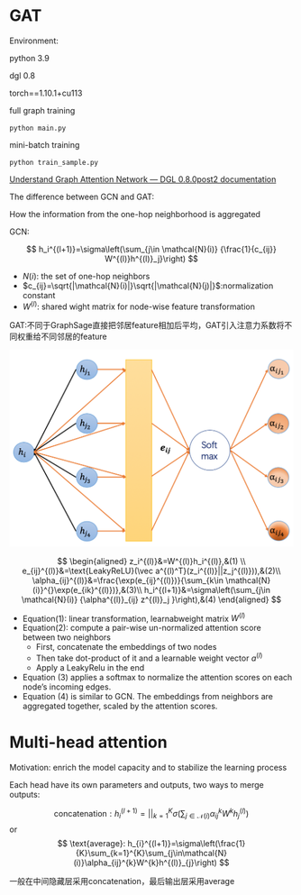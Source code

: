 # GAT

Environment:

python 3.9

dgl 0.8

torch==1.10.1+cu113


full graph training

```
python main.py
```

mini-batch training

```
python train_sample.py
```


[Understand Graph
Attention Network — DGL 0.8.0post2 documentation](https://docs.dgl.ai/tutorials/models/1_gnn/9_gat.html)

The
difference between GCN and GAT:

How the information from the one-hop neighborhood
is aggregated

GCN:

$$
h_i^{(l+1)}=\sigma\left(\sum_{j\in \mathcal{N}(i)} {\frac{1}{c_{ij}} W^{(l)}h^{(l)}_j}\right)
$$

* $N(i)$: the set of one-hop neighbors
* $c_{ij}=\sqrt{|\mathcal{N}(i)|}\sqrt{|\mathcal{N}(j)|}$:normalization constant![]()
* $W^{(l)}$: shared wight matrix for node-wise feature transformation

GAT:不同于GraphSage直接把邻居feature相加后平均，GAT引入注意力系数将不同权重给不同邻居的feature
<center>
<img src=image/README/gat.png style="zoom:50%">
</center>

$$
\begin{aligned}
z_i^{(l)}&=W^{(l)}h_i^{(l)},&(1) \\
e_{ij}^{(l)}&=\text{LeakyReLU}(\vec a^{(l)^T}(z_i^{(l)}||z_j^{(l)})),&(2)\\
\alpha_{ij}^{(l)}&=\frac{\exp(e_{ij}^{(l)})}{\sum_{k\in \mathcal{N}(i)}^{}\exp(e_{ik}^{(l)})},&(3)\\
h_i^{(l+1)}&=\sigma\left(\sum_{j\in \mathcal{N}(i)} {\alpha^{(l)}_{ij} z^{(l)}_j }\right),&(4)
\end{aligned}
$$

* Equation(1): linear transformation, learnabweight matrix $W^{(l)}$
* Equation(2): compute a pair-wise  un-normalized attention score between two neighbors
  * First, concatenate the embeddings of two nodes
  * Then take dot-product of it and a learnable weight vector $a^{(l)}$
  * Apply a LeakyRelu in the end
* Equation (3) applies a softmax to normalize the attention scores on each node’s incoming edges.
* Equation (4) is similar to GCN. The embeddings from neighbors are aggregated together, scaled by the attention scores.

# Multi-head attention

Motivation: enrich the model capacity and to
stabilize the learning process

Each head have its own parameters and outputs, two ways to merge outputs:

$$\text{concatenation}: h^{(l+1)}_{i} =||_{k=1}^{K}\sigma\left(\sum_{j\in \mathcal{N}(i)}\alpha_{ij}^{k}W^{k}h^{(l)}_{j}\right)
$$
or
$$
\text{average}: h_{i}^{(l+1)}=\sigma\left(\frac{1}{K}\sum_{k=1}^{K}\sum_{j\in\mathcal{N}(i)}\alpha_{ij}^{k}W^{k}h^{(l)}_{j}\right)
$$

一般在中间隐藏层采用concatenation，最后输出层采用average
